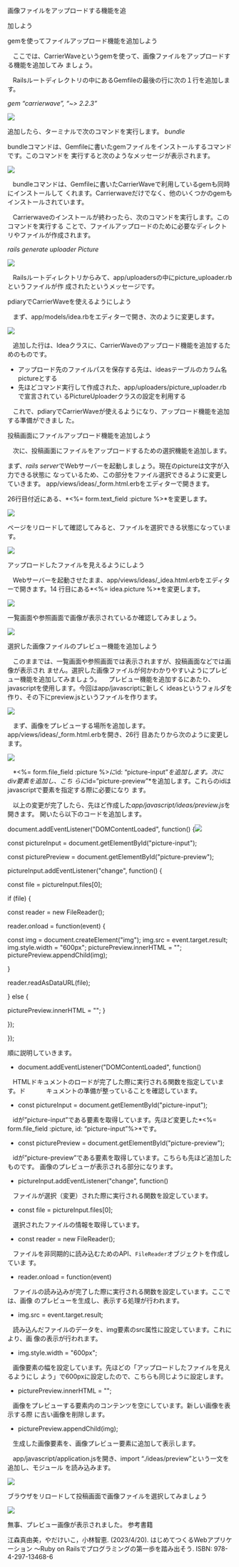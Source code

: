 ﻿画像ファイルをアップロードする機能を追

加しよう

gemを使ってファイルアップロード機能を追加しよう

`　`ここでは、CarrierWaveというgemを使って、画像ファイルをアップロードする機能を追加してみ ましょう。

`　`Railsルートディレクトリの中にあるGemfileの最後の行に次の１行を追加します。

*gem “carrierwave”, “~> 2.2.3”*

![](Words.fb451bf5-f26c-4f82-99ca-f319c9f7e617.001.jpeg)

追加したら、ターミナルで次のコマンドを実行します。 *bundle*

bundleコマンドは、Gemfileに書いたgemファイルをインストールするコマンドです。このコマンドを 実行すると次のようなメッセージが表示されます。

![](Words.fb451bf5-f26c-4f82-99ca-f319c9f7e617.002.jpeg)

`　`bundleコマンドは、Gemfileに書いたCarrierWaveで利用しているgemも同時にインストールして くれます。Carrierwaveだけでなく、他のいくつかのgemもインストールされています。

`　`Carrierwaveのインストールが終わったら、次のコマンドを実行します。このコマンドを実行する ことで、ファイルアップロードのために必要なディレクトリやファイルが作成されます。

*rails generate uploader Picture*

![](Words.fb451bf5-f26c-4f82-99ca-f319c9f7e617.003.png)

`　`Railsルートディレクトリからみて、app/uploadersの中にpicture\_uploader.rbというファイルが作 成されたというメッセージです。

pdiaryでCarrierWaveを使えるようにしよう

`　`まず、app/models/idea.rbをエディターで開き、次のように変更します。

![](Words.fb451bf5-f26c-4f82-99ca-f319c9f7e617.004.png)

`　`追加した行は、Ideaクラスに、CarrierWaveのアップロード機能を追加するためのものです。

- アップロード先のファイルパスを保存する先は、ideasテーブルのカラム名pictureとする
- 先ほどコマンド実行して作成された、app/uploaders/picture\_uploader.rbで宣言されてい るPictureUploaderクラスの設定を利用する

`　`これで、pdiaryでCarrierWaveが使えるようになり、アップロード機能を追加する準備ができまし た。

投稿画面にファイルアップロード機能を追加しよう

`　`次に、投稿画面にファイルをアップロードするための選択機能を追加します。

まず、*rails server*でWebサーバーを起動しましょう。現在のpictureは文字が入力できる状態に なっているため、この部分をファイル選択できるように変更していきます。 app/views/ideas/\_form.html.erbをエディターで開きます。

26行目付近にある、*<%= form.text\_field :picture %>*を変更します。

![](Words.fb451bf5-f26c-4f82-99ca-f319c9f7e617.005.png)

ページをリロードして確認してみると、ファイルを選択できる状態になっています。

![](Words.fb451bf5-f26c-4f82-99ca-f319c9f7e617.006.jpeg)

アップロードしたファイルを見えるようにしよう

`　`Webサーバーを起動させたまま、app/views/ideas/\_idea.html.erbをエディターで開きます。14 行目にある*<%= idea.picture %>*を変更します。

![](Words.fb451bf5-f26c-4f82-99ca-f319c9f7e617.007.png)

一覧画面や参照画面で画像が表示されているか確認してみましょう。

![](Words.fb451bf5-f26c-4f82-99ca-f319c9f7e617.008.jpeg)

選択した画像ファイルのプレビュー機能を追加しよう

`　`このままでは、一覧画面や参照画面では表示されますが、投稿画面などでは画像が表示され ません。選択した画像ファイルが何かわかりやすいようにプレビュー機能を追加してみましょう。 　プレビュー機能を追加するにあたり、javascriptを使用します。今回はapp/javascriptに新しく ideasというフォルダを作り、その下にpreview.jsというファイルを作ります。

![](Words.fb451bf5-f26c-4f82-99ca-f319c9f7e617.009.png)

`　`まず、画像をプレビューする場所を追加します。app/views/ideas/\_form.html.erbを開き、26行 目あたりから次のように変更します。

![](Words.fb451bf5-f26c-4f82-99ca-f319c9f7e617.010.png)

`　`*<%= form.file\_field :picture %>*に*id: “picture-input”*を追加します。次にdiv要素を追加し、こち らに*id=”picture-preview”*を追加します。これらのidはjavascriptで要素を指定する際に必要になり ます。

`　`以上の変更が完了したら、先ほど作成した*app/javascript/ideas/preview.js*を開きます。 開いたら以下のコードを追加します。

document.addEventListener("DOMContentLoaded", function() {![](Words.fb451bf5-f26c-4f82-99ca-f319c9f7e617.011.png)

const pictureInput = document.getElementById("picture-input");

const picturePreview = document.getElementById("picture-preview");

pictureInput.addEventListener("change", function() {

const file = pictureInput.files[0];

if (file) {

const reader = new FileReader();

reader.onload = function(event) {

const img = document.createElement("img"); img.src = event.target.result; img.style.width = "600px"; picturePreview.innerHTML = ""; picturePreview.appendChild(img);

}

reader.readAsDataURL(file);

} else {

picturePreview.innerHTML = ""; }

});

});

順に説明していきます。

- document.addEventListener("DOMContentLoaded", function()

`　`HTMLドキュメントのロードが完了した際に実行される関数を指定しています。ド　　　 キュメントの準備が整っていることを確認しています。

- const pictureInput = document.getElementById("picture-input");

`　`idが”picture-input”である要素を取得しています。先ほど変更した*<%= form.file\_field :picture, id: “picture-input”%>*です。

- const picturePreview = document.getElementById("picture-preview");

`　`idが”picture-preview”である要素を取得しています。こちらも先ほど追加したものです。 画像のプレビューが表示される部分になります。

- pictureInput.addEventListener("change", function()

`　`ファイルが選択（変更）された際に実行される関数を設定しています。

- const file = pictureInput.files[0];

`　`選択されたファイルの情報を取得しています。

- const reader = new FileReader();

`　`ファイルを非同期的に読み込むためのAPI、`FileReader`オブジェクトを作成していま す。

- reader.onload = function(event)

`　`ファイルの読み込みが完了した際に実行される関数を設定しています。ここでは、画像 のプレビューを生成し、表示する処理が行われます。

- img.src = event.target.result;

`　`読み込んだファイルのデータを、img要素のsrc属性に設定しています。これにより、画 像の表示が行われます。

- img.style.width = "600px";

`　`画像要素の幅を設定しています。先ほどの「アップロードしたファイルを見えるようにし よう」で600pxに設定したので、こちらも同じように設定します。

- picturePreview.innerHTML = "";

`　`画像をプレビューする要素内のコンテンツを空にしています。新しい画像を表示する際 に古い画像を削除します。

- picturePreview.appendChild(img);

`　`生成した画像要素を、画像プレビュー要素に追加して表示します。

`　`app/javascript/application.jsを開き、import “./ideas/preview”という一文を追加し、モジュール を読み込みます。

![](Words.fb451bf5-f26c-4f82-99ca-f319c9f7e617.012.jpeg)

ブラウザをリロードして投稿画面で画像ファイルを選択してみましょう

![](Words.fb451bf5-f26c-4f82-99ca-f319c9f7e617.013.png)

無事、プレビュー画像が表示されました。 参考書籍

江森真由美，やだけいこ，小林智恵. (2023/4/20). はじめてつくるWebアプリケーション 〜Ruby on Railsでプログラミングの第一歩を踏み出そう. ISBN: 978-4-297-13468-6
